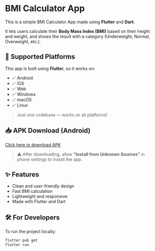# BMI Calculator App

This is a simple BMI Calculator App made using **Flutter** and **Dart**.

It lets users calculate their **Body Mass Index (BMI)** based on their height and weight, and shows the result with a category (Underweight, Normal, Overweight, etc.).

## 📱 Supported Platforms

This app is built using **Flutter**, so it works on:

- ✅ Android  
- ✅ iOS  
- ✅ Web  
- ✅ Windows  
- ✅ macOS  
- ✅ Linux

> Just one codebase — works on all platforms!

## 📥 APK Download (Android)

[Click here to download APK](./f9a64803-4202-474b-8088-c66092ff4df9.apk)

> ⚠️ After downloading, allow **"Install from Unknown Sources"** in phone settings to install the app.

## ✨ Features

- Clean and user-friendly design
- Fast BMI calculation
- Lightweight and responsive
- Made with Flutter and Dart

## 🛠️ For Developers

To run the project locally:

```bash
flutter pub get
flutter run
